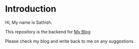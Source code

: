 # Introduction
Hi, My name is Sathish.

This repository is the backend for [My Blog](https://blog.codenamesats.com)

Please check my blog and write back to me on any suggestions.
